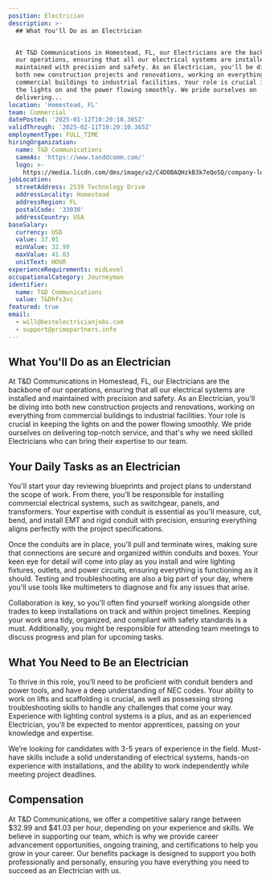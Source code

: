 ```yaml
---
position: Electrician
description: >-
  ## What You'll Do as an Electrician


  At T&D Communications in Homestead, FL, our Electricians are the backbone of
  our operations, ensuring that all our electrical systems are installed and
  maintained with precision and safety. As an Electrician, you'll be diving into
  both new construction projects and renovations, working on everything from
  commercial buildings to industrial facilities. Your role is crucial in keeping
  the lights on and the power flowing smoothly. We pride ourselves on
  delivering...
location: 'Homestead, FL'
team: Commercial
datePosted: '2025-01-12T10:20:10.365Z'
validThrough: '2025-02-11T10:20:10.365Z'
employmentType: FULL_TIME
hiringOrganization:
  name: T&D Communications
  sameAs: 'https://www.tanddcomm.com/'
  logo: >-
    https://media.licdn.com/dms/image/v2/C4D0BAQHzkB3k7eQoSQ/company-logo_200_200/company-logo_200_200/0/1631320385872?e=2147483647&v=beta&t=nuFy5lrwqoCuQ6_2P8hO_EwhwJlnndzcbM7ZPSfdKlM
jobLocation:
  streetAddress: 2539 Technology Drive
  addressLocality: Homestead
  addressRegion: FL
  postalCode: '33030'
  addressCountry: USA
baseSalary:
  currency: USD
  value: 37.01
  minValue: 32.99
  maxValue: 41.03
  unitText: HOUR
experienceRequirements: midLevel
occupationalCategory: Journeyman
identifier:
  name: T&D Communications
  value: T&Dhfs3vc
featured: true
email:
  - will@bestelectricianjobs.com
  - support@primepartners.info
---
```




## What You'll Do as an Electrician

At T&D Communications in Homestead, FL, our Electricians are the backbone of our operations, ensuring that all our electrical systems are installed and maintained with precision and safety. As an Electrician, you'll be diving into both new construction projects and renovations, working on everything from commercial buildings to industrial facilities. Your role is crucial in keeping the lights on and the power flowing smoothly. We pride ourselves on delivering top-notch service, and that's why we need skilled Electricians who can bring their expertise to our team.

## Your Daily Tasks as an Electrician

You'll start your day reviewing blueprints and project plans to understand the scope of work. From there, you’ll be responsible for installing commercial electrical systems, such as switchgear, panels, and transformers. Your expertise with conduit is essential as you'll measure, cut, bend, and install EMT and rigid conduit with precision, ensuring everything aligns perfectly with the project specifications.

Once the conduits are in place, you'll pull and terminate wires, making sure that connections are secure and organized within conduits and boxes. Your keen eye for detail will come into play as you install and wire lighting fixtures, outlets, and power circuits, ensuring everything is functioning as it should. Testing and troubleshooting are also a big part of your day, where you'll use tools like multimeters to diagnose and fix any issues that arise.

Collaboration is key, so you'll often find yourself working alongside other trades to keep installations on track and within project timelines. Keeping your work area tidy, organized, and compliant with safety standards is a must. Additionally, you might be responsible for attending team meetings to discuss progress and plan for upcoming tasks.

## What You Need to Be an Electrician

To thrive in this role, you’ll need to be proficient with conduit benders and power tools, and have a deep understanding of NEC codes. Your ability to work on lifts and scaffolding is crucial, as well as possessing strong troubleshooting skills to handle any challenges that come your way. Experience with lighting control systems is a plus, and as an experienced Electrician, you'll be expected to mentor apprentices, passing on your knowledge and expertise.

We’re looking for candidates with 3-5 years of experience in the field. Must-have skills include a solid understanding of electrical systems, hands-on experience with installations, and the ability to work independently while meeting project deadlines.

## Compensation

At T&D Communications, we offer a competitive salary range between $32.99 and $41.03 per hour, depending on your experience and skills. We believe in supporting our team, which is why we provide career advancement opportunities, ongoing training, and certifications to help you grow in your career. Our benefits package is designed to support you both professionally and personally, ensuring you have everything you need to succeed as an Electrician with us.